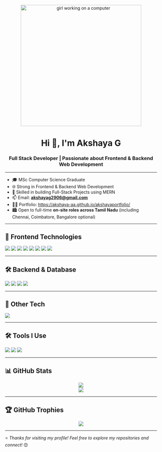 <!-- 🎉 Top GIF Banner -->
<p align="center">
  <img src="https://user-images.githubusercontent.com/59734313/157189039-c09b3e38-9f42-42c0-ab54-14f1574190a7.gif" width="400px" alt="girl working on a computer" />
</p>









<h1 align="center">Hi 👋, I'm Akshaya G</h1>
<h3 align="center">Full Stack Developer | Passionate about Frontend & Backend Web Development</h3>

---

- 🎓 MSc Computer Science Graduate  
- 🌐 Strong in Frontend & Backend Web Development  
- 🔧 Skilled in building Full-Stack Projects using MERN  
- 📫 Email: **akshayag2906@gmail.com**  
- 👩‍💻 Portfolio: https://akshaya-aa.github.io/akshayaportfolio/  
- 🏙️ Open to full-time **on-site roles across Tamil Nadu** (including Chennai, Coimbatore, Bangalore optional)

---

## 🎨 Frontend Technologies
<p align="left">
  <img src="https://img.shields.io/badge/HTML5-E34F26?style=for-the-badge&logo=html5&logoColor=white" />
  <img src="https://img.shields.io/badge/CSS3-1572B6?style=for-the-badge&logo=css3&logoColor=white" />
  <img src="https://img.shields.io/badge/Bootstrap-563D7C?style=for-the-badge&logo=bootstrap&logoColor=white" />
  <img src="https://img.shields.io/badge/JavaScript-F7DF1E?style=for-the-badge&logo=javascript&logoColor=black" />
  <img src="https://img.shields.io/badge/ES6+-f2c511?style=for-the-badge&logo=javascript&logoColor=black" />
  <img src="https://img.shields.io/badge/JSON-000000?style=for-the-badge&logo=json&logoColor=white" />
  <img src="https://img.shields.io/badge/jQuery-0769AD?style=for-the-badge&logo=jquery&logoColor=white" />
  <img src="https://img.shields.io/badge/React.js-61DAFB?style=for-the-badge&logo=react&logoColor=black" />
</p>

---

## 🛠️ Backend & Database
<p align="left">
  <img src="https://img.shields.io/badge/Node.js-339933?style=for-the-badge&logo=nodedotjs&logoColor=white" />
  <img src="https://img.shields.io/badge/Express.js-000000?style=for-the-badge&logo=express&logoColor=white" />
  <img src="https://img.shields.io/badge/MongoDB-47A248?style=for-the-badge&logo=mongodb&logoColor=white" />
  <img src="https://img.shields.io/badge/MySQL-4479A1?style=for-the-badge&logo=mysql&logoColor=white" />
</p>

---

## 🔧 Other Tech
<p align="left">
  <img src="https://img.shields.io/badge/Python(Basics)-3776AB?style=for-the-badge&logo=python&logoColor=white" />
</p>

---

## 🛠 Tools I Use
<p align="left">
  <img src="https://img.shields.io/badge/Git-F05032?style=for-the-badge&logo=git&logoColor=white" />
  <img src="https://img.shields.io/badge/GitHub-181717?style=for-the-badge&logo=github&logoColor=white" />
  <img src="https://img.shields.io/badge/VS Code-007ACC?style=for-the-badge&logo=visual-studio-code&logoColor=white" />
</p>

---

## 📊 GitHub Stats

<p align="center">
  <img src="https://github-readme-stats.vercel.app/api?username=Akshaya-AA&show_icons=true&theme=radical" />
  <br />
  <img src="https://github-readme-stats.vercel.app/api/top-langs/?username=Akshaya-AA&layout=compact&theme=radical" />
</p>

---

## 🏆 GitHub Trophies

<p align="center">
  <img src="https://github-profile-trophy.vercel.app/?username=Akshaya-AA&theme=darkhub" />
</p>

---

⭐ *Thanks for visiting my profile! Feel free to explore my repositories and connect!* 😊
